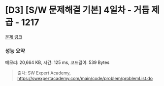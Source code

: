 # [D3] [S/W 문제해결 기본] 4일차 - 거듭 제곱 - 1217 

[문제 링크](https://swexpertacademy.com/main/code/problem/problemDetail.do?contestProbId=AV14dUIaAAUCFAYD) 

### 성능 요약

메모리: 20,664 KB, 시간: 125 ms, 코드길이: 539 Bytes



> 출처: SW Expert Academy, https://swexpertacademy.com/main/code/problem/problemList.do